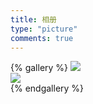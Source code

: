 ```yaml
---
title: 相册
type: "picture"
comments: true
---
```

{% gallery %}
![](/photos/images/0.jpg)   
![](/photos/images/wallhaven-p268l9.png)   
{% endgallery %}